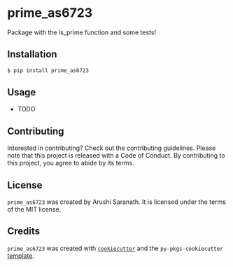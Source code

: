 # prime_as6723

Package with the is_prime function and some tests!

## Installation

```bash
$ pip install prime_as6723
```

## Usage

- TODO

## Contributing

Interested in contributing? Check out the contributing guidelines. Please note that this project is released with a Code of Conduct. By contributing to this project, you agree to abide by its terms.

## License

`prime_as6723` was created by Arushi Saranath. It is licensed under the terms of the MIT license.

## Credits

`prime_as6723` was created with [`cookiecutter`](https://cookiecutter.readthedocs.io/en/latest/) and the `py-pkgs-cookiecutter` [template](https://github.com/py-pkgs/py-pkgs-cookiecutter).
